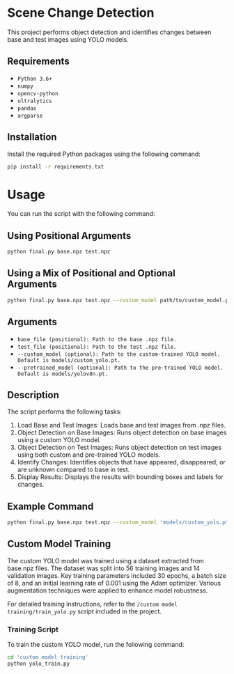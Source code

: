# Scene Change Detection
This project performs object detection and identifies changes between base and test images using YOLO models.

## Requirements

- `Python 3.6+`
- `numpy`
- `opencv-python`
- `ultralytics`
- `pandas`
- `argparse`

## Installation

Install the required Python packages using the following command:

```bash
pip install -r requirements.txt
```

# Usage
You can run the script with the following command:

## Using Positional Arguments
```bash
python final.py base.npz test.npz
```

## Using a Mix of Positional and Optional Arguments
```bash
python final.py base.npz test.npz --custom_model path/to/custom_model.pt --pretrained_model path/to/pre_trained_mode.pt
```

## Arguments
- `base_file (positional): Path to the base .npz file.`
- `test_file (positional): Path to the test .npz file.`
- `--custom_model (optional): Path to the custom-trained YOLO model. Default is models/custom_yolo.pt.`
- `--pretrained_model (optional): Path to the pre-trained YOLO model. Default is models/yolov8n.pt.`

## Description
The script performs the following tasks:

1. Load Base and Test Images: Loads base and test images from .npz files.
2. Object Detection on Base Images: Runs object detection on base images using a custom YOLO model.
3. Object Detection on Test Images: Runs object detection on test images using both custom and pre-trained YOLO models.
4. Identify Changes: Identifies objects that have appeared, disappeared, or are unknown compared to base in test.
5. Display Results: Displays the results with bounding boxes and labels for changes.


## Example Command
```bash
python final.py base.npz test.npz --custom_model 'models/custom_yolo.pt' --pretrained_model 'models/yolov8n.pt'
```

## Custom Model Training

The custom YOLO model was trained using a dataset extracted from base.npz files. The dataset was split into 56 training images and 14 validation images. Key training parameters included 30 epochs, a batch size of 8, and an initial learning rate of 0.001 using the Adam optimizer. Various augmentation techniques were applied to enhance model robustness.

For detailed training instructions, refer to the `/custom model training/train_yolo.py` script included in the project.

### Training Script
To train the custom YOLO model, run the following command:

```bash
cd 'custom model training'
python yolo_train.py
```
